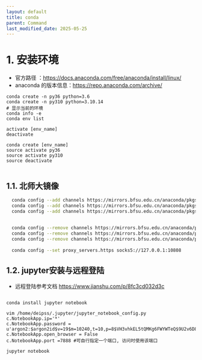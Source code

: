 ```yaml
---
layout: default
title: conda
parent: Command
last_modified_date: 2025-05-25
---
```




# 1. 安装环境

- 官方路径 ：https://docs.anaconda.com/free/anaconda/install/linux/
- anaconda 的版本信息：https://repo.anaconda.com/archive/

```shell
conda create -n py36 python=3.6
conda create -n py310 python=3.10.14
# 显示当前的环境
conda info -e 
conda env list

activate [env_name]
deactivate

conda create [env_name]
source activate py36 
source activate py310 
source deactivate


```


## 1.1. 北师大镜像

```bash
  conda config --add channels https://mirrors.bfsu.edu.cn/anaconda/pkgs/main
  conda config --add channels https://mirrors.bfsu.edu.cn/anaconda/pkgs/r
  conda config --add channels https://mirrors.bfsu.edu.cn/anaconda/pkgs/msys2
  
  
  conda config --remove channels https://mirrors.bfsu.edu.cn/anaconda/pkgs/main
  conda config --remove channels https://mirrors.bfsu.edu.cn/anaconda/pkgs/r
  conda config --remove channels https://mirrors.bfsu.edu.cn/anaconda/pkgs/msys2
  
  conda config --set proxy_servers.https socks5://127.0.0.1:10808

```

## 1.2. jupyter安装与远程登陆

- 远程登陆参考文档 https://www.jianshu.com/p/8fc3cd032d3c

```shell

conda install jupyter notebook

vim /home/deipss/.jupyter/jupyter_notebook_config.py
c.NotebookApp.ip='*'
c.NotebookApp.password = u'argon2:$argon2id$v=19$m=10240,t=10,p=8$VH3vhkEL5tQMKg6FWYWTeQ$9U2v6D8llgrrEIeiwAqiew'
c.NotebookApp.open_browser = False
c.NotebookApp.port =7888 #可自行指定一个端口, 访问时使用该端口

jupyter notebook

```





